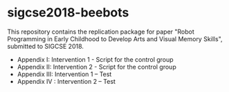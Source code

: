 # sigcse2018-beebots

This repository contains the replication package for paper "Robot Programming in Early Childhood to Develop Arts and
Visual Memory Skills", submitted to SIGCSE 2018.

- Appendix I: Intervention 1 - Script for the control group
- Appendix II: Intervention 2 - Script for the control group
- Appendix III: Intervention 1 – Test
- Appendix IV : Intervention 2 – Test
